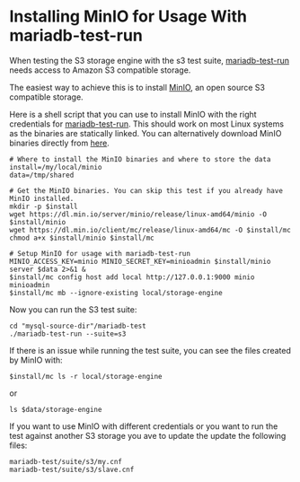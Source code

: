 
# Installing MinIO for Usage With mariadb-test-run

When testing the S3 storage engine with the s3 test suite, [mariadb-test-run](../../ref/mariadb-internals/using-mariadb-with-your-programs-api/libmysqld/mariadb-test-and-mariadb-test-embedded.md) needs access to Amazon S3 compatible storage.


The easiest way to achieve this is to install [MinIO](https://min.io), an open source S3 compatible storage.


Here is a shell script that you can use to install MinIO with the right credentials for [mariadb-test-run](../../ref/mariadb-internals/using-mariadb-with-your-programs-api/libmysqld/mariadb-test-and-mariadb-test-embedded.md).
This should work on most Linux systems as the binaries are statically linked.
You can alternatively download MinIO binaries directly from [here](https://min.io/download).


```
# Where to install the MinIO binaries and where to store the data
install=/my/local/minio
data=/tmp/shared

# Get the MinIO binaries. You can skip this test if you already have MinIO installed.
mkdir -p $install
wget https://dl.min.io/server/minio/release/linux-amd64/minio -O $install/minio
wget https://dl.min.io/client/mc/release/linux-amd64/mc -O $install/mc
chmod a+x $install/minio $install/mc

# Setup MinIO for usage with mariadb-test-run
MINIO_ACCESS_KEY=minio MINIO_SECRET_KEY=minioadmin $install/minio server $data 2>&1 &
$install/mc config host add local http://127.0.0.1:9000 minio minioadmin
$install/mc mb --ignore-existing local/storage-engine
```

Now you can run the S3 test suite:


```
cd "mysql-source-dir"/mariadb-test
./mariadb-test-run --suite=s3
```

If there is an issue while running the test suite, you can see the files created by MinIO with:


```
$install/mc ls -r local/storage-engine
```

or


```
ls $data/storage-engine
```

If you want to use MinIO with different credentials or you want to run the test against another S3 storage you ave to update the update the following files:


```
mariadb-test/suite/s3/my.cnf
mariadb-test/suite/s3/slave.cnf
```

